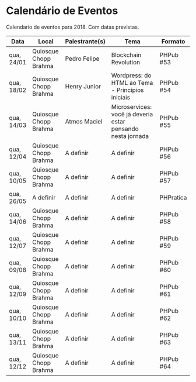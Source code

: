 Calendário de Eventos
=====================

Calendario de eventos para 2018. Com datas previstas.

| Data       | Local                     | Palestrante(s)           | Tema                                                     | Formato   |
|------------|---------------------------|--------------------------|----------------------------------------------------------|-----------|
| qua, 24/01 | Quiosque Chopp Brahma     | Pedro Felipe             | Blockchain Revolution                                    | PHPub #53 |
| qua, 18/02 | Quiosque Chopp Brahma     | Henry Junior             | Wordpress: do HTML ao Tema - Princípios iniciais         | PHPub #54 |
| qua, 14/03 | Quiosque Chopp Brahma     | Atmos Maciel             | Microservices: você já deveria estar pensando nesta jornada | PHPub #55 |
| qua, 12/04 | Quiosque Chopp Brahma     | A definir                | A definir                                                | PHPub #56 |
| qua, 10/05 | Quiosque Chopp Brahma     | A definir                | A definir                                                | PHPub #57 |
| qua, 26/05 | A definir                 | A definir                | A definir                                                | PHPratica |
| qua, 14/06 | Quiosque Chopp Brahma     | A definir                | A definir                                                | PHPub #58 |
| qua, 12/07 | Quiosque Chopp Brahma     | A definir                | A definir                                                | PHPub #59 |
| qua, 09/08 | Quiosque Chopp Brahma     | A definir                | A definir                                                | PHPub #60 |
| qua, 12/09 | Quiosque Chopp Brahma     | A definir                | A definir                                                | PHPub #61 |
| qua, 10/10 | Quiosque Chopp Brahma     | A definir                | A definir                                                | PHPub #62 |
| qua, 13/11 | Quiosque Chopp Brahma     | A definir                | A definir                                                | PHPub #63 |
| qua, 12/12 | Quiosque Chopp Brahma     | A definir                | A definir                                                | PHPub #64 |
